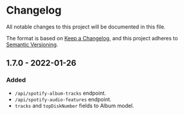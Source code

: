 # Changelog

All notable changes to this project will be documented in this file.

The format is based on [Keep a Changelog](https://keepachangelog.com/en/1.0.0/), and this project adheres to [Semantic Versioning](https://semver.org/spec/v2.0.0.html).

## 1.7.0 - 2022-01-26

### Added

* `/api/spotify-album-tracks` endpoint.
* `/api/spotify-audio-features` endpoint.
* `tracks` and `topDiskNumber` fields to Album model.
